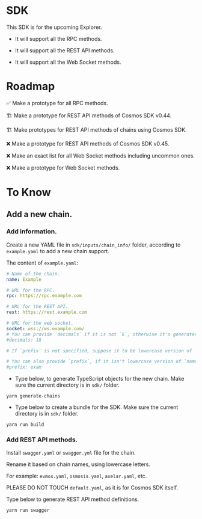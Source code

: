 # SDK

This SDK is for the upcoming Explorer.

-   It will support all the RPC methods.

-   It will support all the REST API methods.

-   It will support all the Web Socket methods.

# Roadmap

✅ Make a prototype for all RPC methods.

🏗️ Make a prototype for REST API methods of Cosmos SDK v0.44.

🏗️ Make prototypes for REST API methods of chains using Cosmos SDK.

❌ Make a prototype for REST API methods of Cosmos SDK v0.45.

❌ Make an exact list for all Web Socket methods including uncommon ones.

❌ Make a prototype for Web Socket methods.

# To Know


## Add a new chain.


### Add information.
Create a new YAML file in `sdk/inputs/chain_info/` folder, according to `example.yaml` to add a new chain support.

The content of `example.yaml`:

```yaml
# Name of the chain.
name: Example

# URL for the RPC.
rpc: https://rpc.example.com

# URL for the REST API.
rest: https://rest.example.com

# URL for the web socket.
socket: wss://ws.example.com/
# You can provide `decimals` if it is not `6`, otherwise it's generated automatically.
#decimals: 18

# If `prefix` is not specified, suppose it to be lowercase version of `name`.

# You can also provide `prefix`, if it isn't lowercase version of `name`.
#prefix: exam
```

-   Type below, to generate TypeScript objects for the new chain.
    Make sure the current directory is in `sdk/` folder.

```
yarn generate-chains
```

-   Type below to create a bundle for the SDK.
    Make sure the current directory is in `sdk/` folder.

```
yarn run build
```

### Add REST API methods.
Install `swagger.yaml` or `swagger.yml` file for the chain.

Rename it based on chain names, using lowercase letters.

For example: `evmos.yaml`, `osmosis.yaml`, `axelar.yaml`, etc.

PLEASE DO NOT TOUCH `default.yaml`, as it is for Cosmos SDK itself.

Type below to generate REST API method definitions.
```
yarn run swagger
```